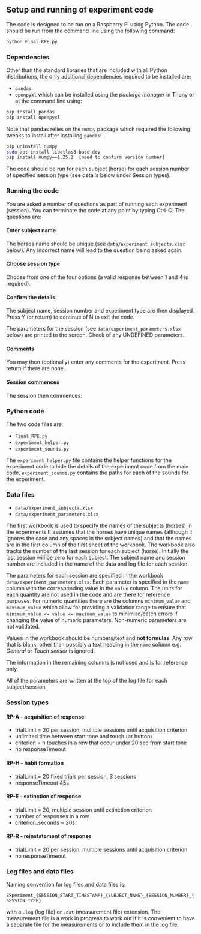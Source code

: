 ## Setup and running of experiment code

The code is designed to be run on a Raspberry Pi using Python.
The code should be run from the command line using the following command:

```bash
python Final_RPE.py
```

### Dependencies

Other than the standard libraries that are included with all Python distributions, the only additional dependencies required to be installed are:
- `pandas`
- `openpyxl`
which can be installed using the *package manager* in Thony or at the command line using:
```bash
pip install pandas
pip install openpyxl
```

Note that pandas relies on the `numpy` package which required the following tweaks to install after installing `pandas`:

```bash
pip uninstall numpy
sudo apt install libatlas3-base-dev
pip install numpy==1.25.2  [need to confirm version number]
```

The code should be run for each subject (horse) for each session number of specified session type (see details below under Session types).

### Running the code

You are asked a number of questions as part of running each experiment (session). You can terminate the code at any point by typing Ctrl-C. The questions are:

#### Enter subject name

The horses name should be unique (see `data/experiment_subjects.xlsx` below). Any incorrect name will lead to the question being asked again.

#### Choose session type

Choose from one of the four options (a valid response between 1 and 4 is required).

#### Confirm the details

The subject name, session number and experiment type are then displayed. Press Y (or return) to continue of N to exit the code.

The parameters for the session (see `data/experiment_parameters.xlsx` below) are printed to the screen. Check of any UNDEFINED parameters.

#### Comments

You may then (optionally) enter any comments for the experiment. Press return if there are none.

#### Session commences

The session then commences.

### Python code

The two code files are:
- `Final_RPE.py`
- `experiment_helper.py`
- `experiment_sounds.py`

The `experiment_helper.py` file contains the helper functions for the experiment code to hide the details of the
experiment code from the main code. `experiment_sounds.py` contains the paths for each of the sounds for the experiment.

### Data files

- `data/experiment_subjects.xlsx`
- `data/experiment_parameters.xlsx`

The first workbook is used to specify the names of the subjects (horses) in the experiments
It assumes that the horses have unique names (although it ignores the case and any spaces in the subject names) and that the names are in the first column of the first sheet of the workbook. The workbook also tracks the number of the last session for each subject (horse). Initially the last session will be zero for each subject. The subject name and session number are included in the name of the data and log file for each session.

The parameters for each session are specified in the workbook `data/experiment_parameters.xlsx`.
Each parameter is specified in the `name` column with the corresponding value in the `value` column.
The units for each quantity are not used in the code and are there for reference purposes. For numeric quantities there are the columns `minimum_value` and `maximum_value` which allow for providing a validation range to ensure that `minimum_value <= value <= maximum_value` to minimise/catch errors if
changing the value of numeric parameters. Non-numeric parameters are not validated.

Values in the workbook should be numbers/text and **not formulas**. Any row that is blank, other than possibly a text heading in the `name` column e.g.  _General_ or _Touch sensor_ is ignored.

The information in the remaining columns is not used and is for reference only.

All of the parameters are written at the top of the log file for each subject/session.

### Session types

#### RP-A - acquisition of response

- trialLimit = 20 per session, multiple sessions until acquisition criterion
- unlimited time between start tone and touch (or button)
- criterion = n touches in a row that occur under 20 sec from start tone
- no responseTimeout

#### RP-H - habit formation

- trialLimit = 20 fixed trials per session, 3 sessions
- responseTimeout 45s

#### RP-E - extinction of response

- trialLimit = 20, multiple session until extinction criterion
- number of responses in a row
- criterion_seconds = 20s

#### RP-R - reinstatement of response

- trialLimit = 20 per session, multiple sessions until acquisition criterion
- no responseTimeout

### Log files and data files

Naming convention for log files and data files is:

 `Experiment_{SESSION_START_TIMESTAMP}_{SUBJECT_NAME}_{SESSION_NUMBER}_{SESSION_TYPE}`

with a `.log` (log file) or `.dat` (measurement file) extension. The measurement file is a work in progress to work out
if it is convenient to have a separate file for the measurements or to include them in the log file.
